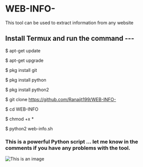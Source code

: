# WEB-INFO-
This tool can be used to extract information from any website




## Install Termux and run the command ---

$ apt-get update

$ apt-get upgrade

$ pkg install git

$ pkg install python

$ pkg install python2

$ git clone https://github.com/Ranajit199/WEB-INFO-

$ cd WEB-INFO

$ chmod +x *

$ python2 web-info.sh


### This is a powerful Python script ... let me know in the comments if you have any problems with the tool.

![This is an image](https://myoctocat.com/assets/images/base-octocat.svg)

